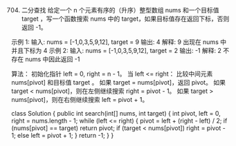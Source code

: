 704. 二分查找
给定一个 n 个元素有序的（升序）整型数组 nums 和一个目标值 target  ，写一个函数搜索 nums 中的 target，如果目标值存在返回下标，否则返回 -1。

示例 1:
输入: nums = [-1,0,3,5,9,12], target = 9
输出: 4
解释: 9 出现在 nums 中并且下标为 4
示例 2:
输入: nums = [-1,0,3,5,9,12], target = 2
输出: -1
解释: 2 不存在 nums 中因此返回 -1

算法：
初始化指针 left = 0, right = n - 1。
当 left <= right：
比较中间元素 nums[pivot] 和目标值 target 。
如果 target = nums[pivot]，返回 pivot。
如果 target < nums[pivot]，则在左侧继续搜索 right = pivot - 1。
如果 target > nums[pivot]，则在右侧继续搜索 left = pivot + 1。

class Solution {
  public int search(int[] nums, int target) {
    int pivot, left = 0, right = nums.length - 1;
    while (left <= right) {
      pivot = left + (right - left) / 2;
      if (nums[pivot] == target) return pivot;
      if (target < nums[pivot]) right = pivot - 1;
      else left = pivot + 1;
    }
    return -1;
  }
}



 
